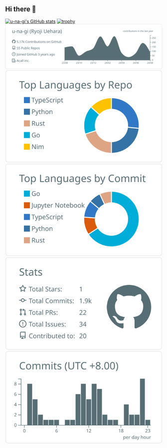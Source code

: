 ## Hi there 👋
[![u-na-gi's GitHub stats](https://github-readme-stats.vercel.app/api?username=u-na-gi)](https://github.com/u-na-gi/github-readme-stats)
[![trophy](https://github-profile-trophy.vercel.app/?username=u-na-gi&theme=onedark)](https://github.com/u-na-gi/github-profile-trophy)
[![](https://raw.githubusercontent.com/u-na-gi/u-na-gi/main/profile-summary-card-output/default/0-profile-details.svg)](https://github.com/vn7n24fzkq/github-profile-summary-cards)
[![](https://raw.githubusercontent.com/u-na-gi/u-na-gi/main/profile-summary-card-output/default/1-repos-per-language.svg)](https://github.com/vn7n24fzkq/github-profile-summary-cards) [![](https://raw.githubusercontent.com/u-na-gi/u-na-gi/main/profile-summary-card-output/default/2-most-commit-language.svg)](https://github.com/vn7n24fzkq/github-profile-summary-cards)
[![](https://raw.githubusercontent.com/u-na-gi/u-na-gi/main/profile-summary-card-output/default/3-stats.svg)](https://github.com/vn7n24fzkq/github-profile-summary-cards) [![](https://raw.githubusercontent.com/u-na-gi/u-na-gi/main/profile-summary-card-output/default/4-productive-time.svg)](https://github.com/vn7n24fzkq/github-profile-summary-cards)
